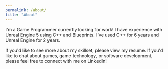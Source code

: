 ```yaml
---
permalink: /about/
title: "About"
---
```


I'm a Game Programmer currently looking for work! I have experience with Unreal Engine 5 using C++ and Blueprints.
I've used C++ for 6 years and Unreal Engine for 2 years.

If you'd like to see more about my skillset, please view my resume. If you'd like to chat about games, game technology, 
or software development, please feel free to connect with me on LinkedIn!
